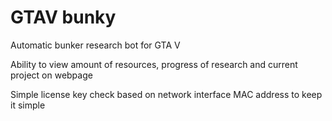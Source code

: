 # GTAV bunky

Automatic bunker research bot for GTA V

Ability to view amount of resources, progress of research and current project on webpage

Simple license key check based on network interface MAC address to keep it simple
